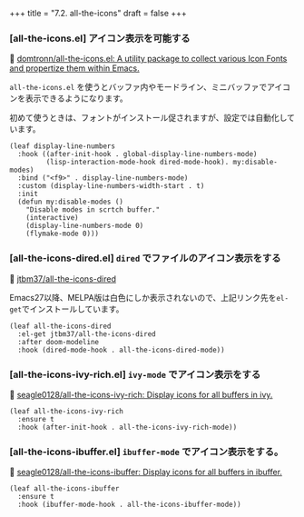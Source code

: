 +++
title = "7.2. all-the-icons"
draft = false
+++
### [all-the-icons.el] アイコン表示を可能する
🔗 [domtronn/all-the-icons.el: A utility package to collect various Icon Fonts and propertize them within Emacs.](https://github.com/domtronn/all-the-icons.el)

`all-the-icons.el` を使うとバッファ内やモードライン、ミニバッファでアイコンを表示できるようになります。

初めて使うときは、フォントがインストール促されますが、設定では自動化しています。

```emacs-lisp
(leaf display-line-numbers
  :hook ((after-init-hook . global-display-line-numbers-mode)
		 (lisp-interaction-mode-hook dired-mode-hook). my:disable-modes)
  :bind ("<f9>" . display-line-numbers-mode)
  :custom (display-line-numbers-width-start . t)
  :init
  (defun my:disable-modes ()
	"Disable modes in scrtch buffer."
	(interactive)
	(display-line-numbers-mode 0)
	(flymake-mode 0)))
```
### [all-the-icons-dired.el] `dired` でファイルのアイコン表示をする
🔗 [jtbm37/all-the-icons-dired](https://github.com/jtbm37/all-the-icons-dired)

Emacs27以降、MELPA版は白色にしか表示されないので、上記リンク先を`el-get`でインストールしています。

```elisp
(leaf all-the-icons-dired
  :el-get jtbm37/all-the-icons-dired
  :after doom-modeline
  :hook (dired-mode-hook . all-the-icons-dired-mode))
```
### [all-the-icons-ivy-rich.el] `ivy-mode` でアイコン表示をする
🔗 [seagle0128/all-the-icons-ivy-rich: Display icons for all buffers in ivy.](https://github.com/seagle0128/all-the-icons-ivy-rich) 

```elisp
(leaf all-the-icons-ivy-rich
  :ensure t
  :hook (after-init-hook . all-the-icons-ivy-rich-mode))
```

### [all-the-icons-ibuffer.el] `ibuffer-mode` でアイコン表示をする。
🔗 [seagle0128/all-the-icons-ibuffer: Display icons for all buffers in ibuffer.](https://github.com/seagle0128/all-the-icons-ibuffer) 

```elisp
(leaf all-the-icons-ibuffer
  :ensure t
  :hook (ibuffer-mode-hook . all-the-icons-ibuffer-mode))
```
